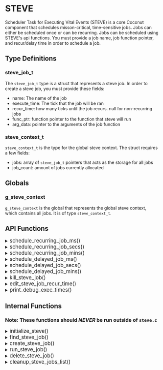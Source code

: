 # STEVE
Scheduler Task for Executing Vital Events (STEVE) is a core Coconut component that schedules misson-critical, time-sensitive jobs. Jobs can either be scheduled once or can be recurring. Jobs can be scheduled using STEVE's api functions. You must provide a job name, job function pointer, and recur/delay time in order to schedule a job.


## Type Definitions

### steve_job_t
The `steve_job_t` type is a struct that represents a steve job. In order to create a steve job, you must provide these fields:  
* name: The name of the job
* execute_time: The tick that the job will be ran
* recur_time: how many ticks until the job recurs. null for non-recurring jobs
* func_ptr: function pointer to the function that steve will run
* arg_data: pointer to the arguments of the job function

### steve_context_t
`steve_context_t` is the type for the global steve context. The struct requires a few fields:  
* jobs: array of `steve_job_t` pointers that acts as the storage for all jobs
* job_count: amount of jobs currently allocated

## Globals
### g_steve_context
`g_steve_context` is the global that represents the global steve context, which contains all jobs. It is of type `steve_context_t`.

## API Functions

<details><summary><big>schedule_recurring_job_ms()</big></summary>

#### Description
> Schedules a job that recurs every `ms_until_recur` milliseconds.

#### Parameters
> | Name | Type | Description |
> | ---- | ---- | ----------- |
> | job_name | const char* | name of job |
> | job_func_pointer | job_func | pointer to function of job |
> | ms_until_recur | unsigned long | milliseconds until job recurs |

#### Returns
> None

</details>

<details><summary><big>schedule_recurring_job_secs()</big></summary>

#### Description
> Schedules a job that recurs every `secs_until_recur` seconds.

#### Parameters
> | Name | Type | Description |
> | ---- | ---- | ----------- |
> | job_name | const char* | name of job |
> | job_func_pointer | job_func | pointer to function of job |
> | secs_until_recur | unsigned long | seconds until job recurs |

#### Returns
> None

</details>

<details><summary><big>schedule_recurring_job_mins()</big></summary>

#### Description
> Schedules a job that recurs every `mins_until_recur` minutes.

#### Parameters
> | Name | Type | Description |
> | ---- | ---- | ----------- |
> | job_name | const char* | name of job |
> | job_func_pointer | job_func | pointer to function of job |
> | mins_until_recur | unsigned long | minutes until job recurs |

#### Returns
> None

</details>

<details><summary><big>schedule_delayed_job_ms()</big></summary>

#### Description
> Schedules a job that will run once after a delay of `ms_delay` milliseconds.

#### Parameters
> | Name | Type | Description |
> | ---- | ---- | ----------- |
> | job_name | const char* | name of job |
> | job_func_pointer | job_func | pointer to function of job |
> | ms_delay | unsigned long | delay in milliseconds |

#### Returns
> None

</details>

<details><summary><big>schedule_delayed_job_secs()</big></summary>

#### Description
> Schedules a job that will run once after a delay of `secs_delay` seconds.

#### Parameters
> | Name | Type | Description |
> | ---- | ---- | ----------- |
> | job_name | const char* | name of job |
> | job_func_pointer | job_func | pointer to function of job |
> | secs_delay | unsigned long | delay in seconds |

#### Returns
> None

</details>

<details><summary><big>schedule_delayed_job_mins()</big></summary>

#### Description
> Schedules a job that will run once after a delay of `mins_delay` minutes.

#### Parameters
> | Name | Type | Description |
> | ---- | ---- | ----------- |
> | job_name | const char* | name of job |
> | job_func_pointer | job_func | pointer to function of job |
> | mins_delay | unsigned long | delay in minutes |

#### Returns
> None

</details>

<details><summary><big>kill_steve_job()</big></summary>

#### Description
> Kills a steve job with the name of `job_name`.

#### Parameters
> | Name | Type | Description |
> | ---- | ---- | ----------- |
> | job_name | const char* | name of job to kill |


#### Returns
> None

</details>

<details><summary><big>edit_steve_job_recur_time()</big></summary>

#### Description
> Updates the time at which a job recurs with `ms_recur_time` milliseconds.

#### Parameters
> | Name | Type | Description |
> | ---- | ---- | ----------- |
> | job_name | const char* | name of job to edit |
> | ms_recur_time | unsigned long | new recur time in milliseconds |

#### Returns
> None

</details>


<details><summary><big>print_debug_exec_times()</big></summary>

#### Description
> Prints all the currently queued STEVE jobs and the time until they run in milliseconds.

#### Parameters
> None

#### Returns
> None

</details>

## Internal Functions
### Note: These functions should ***NEVER*** be run outside of `steve.c`

<details><summary><big>initialize_steve()</big></summary>

#### Description
> Initializes steve. Must be run before any other functions.

#### Parameters
> None

#### Returns
> None

</details>

<details><summary><big>find_steve_job()</big></summary>

#### Description
> Finds steve job with given `job_name` and returns the pointer to the steve job struct. The `g_steve_job_mutex` must be taken before using this function.

#### Parameters
> | Name | Type | Description |
> | ---- | ---- | ----------- |
> | job_name | const char* | name of job to find |


#### Returns
> steve_job_t*

</details>

<details><summary><big>create_steve_job()</big></summary>

#### Description
> Schedules a new job given by the struct pointer `sr`.

#### Parameters
> | Name | Type | Description |
> | ---- | ---- | ----------- |
> | sr | steve_job_t* | struct pointer for new job |


#### Returns
> None

</details>

<details><summary><big>run_steve_job()</big></summary>

#### Description
> Run the job function given by the struct pointer. The `g_steve_job_mutex` must be taken before using this function.

#### Parameters
> | Name | Type | Description |
> | ---- | ---- | ----------- |
> | job | steve_job_t* | struct pointer for job to be run |


#### Returns
> bool

</details>

<details><summary><big>delete_steve_job()</big></summary>

#### Description
> Deletes the given job from the scheduler. The `g_steve_job_mutex` must be taken before using this function.

#### Parameters
> | Name | Type | Description |
> | ---- | ---- | ----------- |
> | job | steve_job_t* | struct pointer for job to be deleted |


#### Returns
> None

</details>

<details><summary><big>cleanup_steve_jobs_list()</big></summary>

#### Description
> Finds null entries in the jobs list and removes them. The `g_steve_job_mutex` must be taken before using this function.

#### Parameters
> None

#### Returns
> None

</details>
